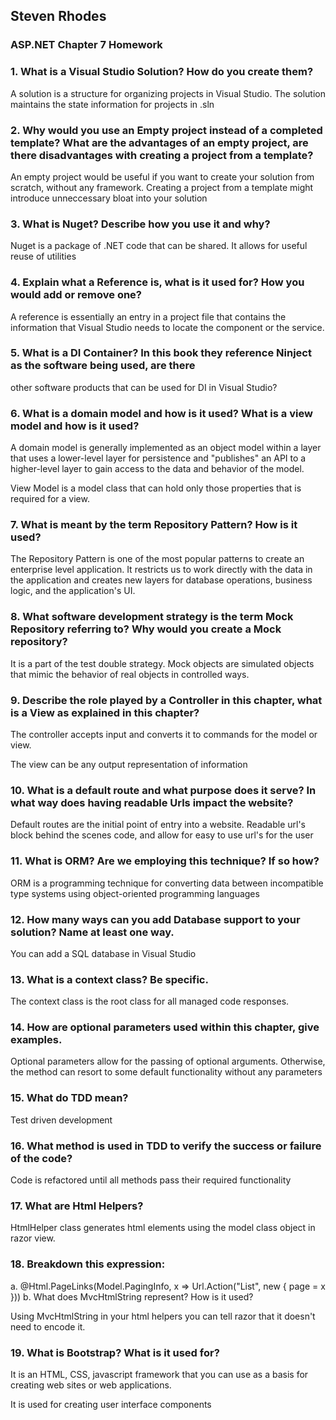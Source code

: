 ## Steven Rhodes
### ASP.NET Chapter 7 Homework

### 1. What is a Visual Studio Solution? How do you create them?
A solution is a structure for organizing projects in Visual Studio. The solution maintains the state information for projects in .sln

### 2. Why would you use an Empty project instead of a completed template? What are the advantages of an empty project, are there disadvantages with creating a project from a template?
An empty project would be useful if you want to create your solution from scratch, without any framework. Creating a project from a template might introduce unneccessary bloat into your solution

### 3. What is Nuget? Describe how you use it and why?
Nuget is a package of .NET code that can be shared. It allows for useful reuse of utilities

### 4. Explain what a Reference is, what is it used for? How you would add or remove one?
A reference is essentially an entry in a project file that contains the information that Visual Studio needs to locate the component or the service.

### 5. What is a DI Container? In this book they reference Ninject as the software being used, are there
other software products that can be used for DI in Visual Studio?


### 6. What is a domain model and how is it used? What is a view model and how is it used?
A domain model is generally implemented as an object model within a layer that uses a lower-level layer for persistence and "publishes" an API to a higher-level layer to gain access to the data and behavior of the model.

View Model is a model class that can hold only those properties that is required for a view.

### 7. What is meant by the term Repository Pattern? How is it used?
The Repository Pattern is one of the most popular patterns to create an enterprise level application. It restricts us to work directly with the data in the application and creates new layers for database operations, business logic, and the application's UI.

### 8. What software development strategy is the term Mock Repository referring to? Why would you create a Mock repository?
It is a part of the test double strategy. Mock objects are simulated objects that mimic the behavior of real objects in controlled ways. 

### 9. Describe the role played by a Controller in this chapter, what is a View as explained in this chapter?
The controller accepts input and converts it to commands for the model or view.

The view can be any output representation of information

### 10. What is a default route and what purpose does it serve? In what way does having readable Urls impact the website?
Default routes are the initial point of entry into a website. Readable url's block behind the scenes code, and allow for easy to use url's for the user

### 11. What is ORM? Are we employing this technique? If so how?
ORM is a programming technique for converting data between incompatible type systems using object-oriented programming languages

### 12. How many ways can you add Database support to your solution? Name at least one way.
You can add a SQL database in Visual Studio

### 13. What is a context class? Be specific.
The context class is the root class for all managed code responses. 

### 14. How are optional parameters used within this chapter, give examples.
Optional parameters allow for the passing of optional arguments. Otherwise, the method can resort to some default functionality without any parameters

### 15. What do TDD mean?
Test driven development

### 16. What method is used in TDD to verify the success or failure of the code?
Code is refactored until all methods pass their required functionality

### 17. What are Html Helpers?
HtmlHelper class generates html elements using the model class object in razor view.

### 18. Breakdown this expression:
a. @Html.PageLinks(Model.PagingInfo, x => Url.Action("List", new { page = x }))
b. What does MvcHtmlString represent? How is it used?

Using MvcHtmlString in your html helpers you can tell razor that it doesn't need to encode it.

### 19. What is Bootstrap? What is it used for?
It is an HTML, CSS, javascript framework that you can use as a basis for creating web sites or web applications.

It is used for creating user interface components